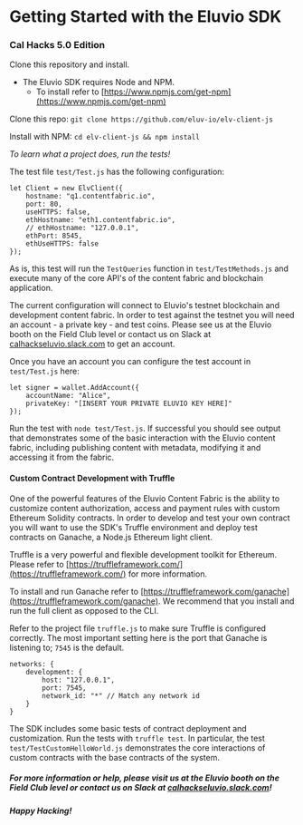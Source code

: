 # Getting Started with the Eluvio SDK

### Cal Hacks 5.0 Edition

Clone this repository and install.

* The Eluvio SDK requires Node and NPM. 
    * To install refer to [https://www.npmjs.com/get-npm](https://www.npmjs.com/get-npm)

Clone this repo: `git clone https://github.com/eluv-io/elv-client-js`

Install with NPM: `cd elv-client-js && npm install`

*To learn what a project does, run the tests!*
 
The test file `test/Test.js` has the following configuration:

```  
let Client = new ElvClient({
    hostname: "q1.contentfabric.io",
    port: 80,
    useHTTPS: false,
    ethHostname: "eth1.contentfabric.io",
    // ethHostname: "127.0.0.1",
    ethPort: 8545,
    ethUseHTTPS: false
});
```

As is, this test will run the `TestQueries` function in `test/TestMethods.js` and execute many of the core API's of the content fabric and blockchain application.  

The current configuration will connect to Eluvio's testnet blockchain and development content fabric.
In order to test against the testnet you will need an account - a private key - and test coins.
Please see us at the Eluvio booth on the Field Club level or contact us on Slack at [calhackseluvio.slack.com](calhackseluvio.slack.com) to get an account.

Once you have an account you can configure the test account in `test/Test.js` here:
```  
let signer = wallet.AddAccount({
    accountName: "Alice",
    privateKey: "[INSERT YOUR PRIVATE ELUVIO KEY HERE]"
});
```

Run the test with `node test/Test.js`. If successful you should see output that demonstrates some of the basic interaction with the Eluvio content fabric, including publishing content with metadata, modifying it and accessing it from the fabric.

#### Custom Contract Development with Truffle

One of the powerful features of the Eluvio Content Fabric is the ability to customize content authorization, access and payment rules with custom Ethereum Solidity contracts.
In order to develop and test your own contract you will want to use the SDK's Truffle environment and deploy test contracts on Ganache, a Node.js Ethereum light client.

Truffle is a very powerful and flexible development toolkit for Ethereum. Please refer to [https://truffleframework.com/](https://truffleframework.com/) for more information.

To install and run Ganache refer to [https://truffleframework.com/ganache](https://truffleframework.com/ganache). We recommend that you install and run the full client as opposed to the CLI.

Refer to the project file `truffle.js` to make sure Truffle is configured correctly. The most important setting here is the port that Ganache is listening to; `7545` is the default.

```  
networks: {
    development: {
        host: "127.0.0.1",
        port: 7545,
        network_id: "*" // Match any network id
    }
}
```

The SDK includes some basic tests of contract deployment and customization.
Run the tests with `truffle test`.
In particular, the test `test/TestCustomHelloWorld.js` demonstrates the core interactions of custom contracts with the base contracts of the system.

##### For more information or help, please visit us at the Eluvio booth on the Field Club level or contact us on Slack at [calhackseluvio.slack.com](calhackseluvio.slack.com)!
##### Happy Hacking!